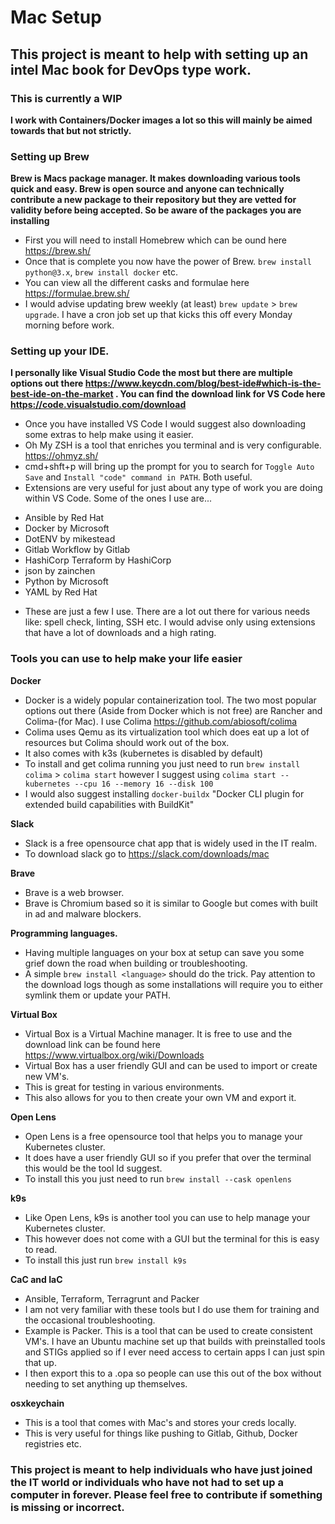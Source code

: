 # Mac Setup
## This project is meant to help with setting up an intel Mac book for DevOps type work.
### This is currently a WIP

**I work with Containers/Docker images a lot so this will mainly be aimed towards that but not strictly.**

### Setting up Brew
**Brew is Macs package manager. It makes downloading various tools quick and easy. Brew is open source and anyone can technically contribute a new package to their repository but they are vetted for validity before being accepted. So be aware of the packages you are installing**
* First you will need to install Homebrew which can be ound here https://brew.sh/
* Once that is complete you now have the power of Brew. `brew install python@3.x`, `brew install docker` etc.
* You can view all the different casks and formulae here https://formulae.brew.sh/
* I would advise updating brew weekly (at least) `brew update` > `brew upgrade`. I have a cron job set up that kicks this off every Monday morning before work.

### Setting up your IDE.
**I personally like Visual Studio Code the most but there are multiple options out there https://www.keycdn.com/blog/best-ide#which-is-the-best-ide-on-the-market . You can find the download link for VS Code here https://code.visualstudio.com/download**
* Once you have installed VS Code I would suggest also downloading some extras to help make using it easier.
* Oh My ZSH is a tool that enriches you terminal and is very configurable. https://ohmyz.sh/
* cmd+shft+p will bring up the prompt for you to search for `Toggle Auto Save` and `Install "code" command in PATH`. Both useful.
* Extensions are very useful for just about any type of work you are doing within VS    Code. Some of the ones I use are...
- Ansible by Red Hat
- Docker by Microsoft
- DotENV by mikestead
- Gitlab Workflow by Gitlab
- HashiCorp Terraform by HashiCorp
- json by zainchen
- Python by Microsoft
- YAML by Red Hat
* These are just a few I use. There are a lot out there for various needs like: spell   check, linting, SSH etc. I would advise only using extensions that have a lot of    downloads and a high rating.

### Tools you can use to help make your life easier

**Docker**
* Docker is a widely popular containerization tool. The two most popular options out there (Aside from Docker which is not free) are Rancher and Colima-(for Mac). I use Colima https://github.com/abiosoft/colima
* Colima uses Qemu as its virtualization tool which does eat up a lot of resources but Colima should work out of the box.
* It also comes with k3s (kubernetes is disabled by default)
* To install and get colima running you just need to run `brew install colima` > `colima start` however I suggest using `colima start --kubernetes --cpu 16 --memory 16 --disk 100`
* I would also suggest installing `docker-buildx` "Docker CLI plugin for extended build capabilities with BuildKit"

**Slack**
* Slack is a free opensource chat app that is widely used in the IT realm.
* To download slack go to https://slack.com/downloads/mac

**Brave**
* Brave is a web browser.
* Brave is Chromium based so it is similar to Google but comes with built in ad and malware blockers.

**Programming languages.**
* Having multiple languages on your box at setup can save you some grief down the road when building or troubleshooting.
* A simple `brew install <language>` should do the trick. Pay attention to the download logs though as some installations will require you to either symlink them or update your PATH.

**Virtual Box**
* Virtual Box is a Virtual Machine manager. It is free to use and the download link can be found here https://www.virtualbox.org/wiki/Downloads
* Virtual Box has a user friendly GUI and can be used to import or create new VM's.
* This is great for testing in various environments.
* This also allows for you to then create your own VM and export it.

**Open Lens**
* Open Lens is a free opensource tool that helps you to manage your Kubernetes cluster. 
* It does have a user friendly GUI so if you prefer that over the terminal this would be the tool Id suggest.
* To install this you just need to run `brew install --cask openlens`

**k9s**
* Like Open Lens, k9s is another tool you can use to help manage your Kubernetes cluster.
* This however does not come with a GUI but the terminal for this is easy to read.
* To install this just run `brew install k9s`

**CaC and IaC**
* Ansible, Terraform, Terragrunt and Packer
* I am not very familiar with these tools but I do use them for training and the occasional troubleshooting.
* Example is Packer. This is a tool that can be used to create consistent VM's. I have an Ubuntu machine set up that builds with preinstalled tools and STIGs applied so if I ever need access to certain apps I can just spin that up.
* I then export this to a .opa so people can use this out of the box without needing to set anything up themselves.

**osxkeychain**
*  This is a tool that comes with Mac's and stores your creds locally.
*  This is very useful for things like pushing to Gitlab, Github, Docker registries etc.


### This project is meant to help individuals who have just joined the IT world or individuals who have not had to set up a computer in forever. Please feel free to contribute if something is missing or incorrect.